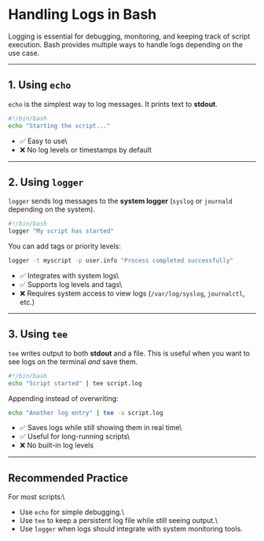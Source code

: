 # Handling Logs in Bash

Logging is essential for debugging, monitoring, and keeping track of
script execution. Bash provides multiple ways to handle logs depending
on the use case.

---

## 1. Using `echo`

`echo` is the simplest way to log messages. It prints text to
**stdout**.

```bash
#!/bin/bash
echo "Starting the script..."
```

- ✅ Easy to use\
- ❌ No log levels or timestamps by default

---

## 2. Using `logger`

`logger` sends log messages to the **system logger** (`syslog` or
`journald` depending on the system).

```bash
#!/bin/bash
logger "My script has started"
```

You can add tags or priority levels:

```bash
logger -t myscript -p user.info "Process completed successfully"
```

- ✅ Integrates with system logs\
- ✅ Supports log levels and tags\
- ❌ Requires system access to view logs (`/var/log/syslog`,
  `journalctl`, etc.)

---

## 3. Using `tee`

`tee` writes output to both **stdout** and a file. This is useful when
you want to see logs on the terminal _and_ save them.

```bash
#!/bin/bash
echo "Script started" | tee script.log
```

Appending instead of overwriting:

```bash
echo "Another log entry" | tee -a script.log
```

- ✅ Saves logs while still showing them in real time\
- ✅ Useful for long-running scripts\
- ❌ No built-in log levels

---

## Recommended Practice

For most scripts:\

- Use `echo` for simple debugging.\
- Use `tee` to keep a persistent log file while still seeing output.\
- Use `logger` when logs should integrate with system monitoring tools.
